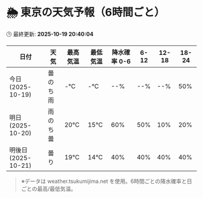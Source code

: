 # 🌦️ 東京の天気予報（6時間ごと）

🕒 最終更新: **2025-10-19 20:40:04**

| 日付 | 天気 | 最高気温 | 最低気温 | 降水確率 0-6 | 6-12 | 12-18 | 18-24 |
|------|------|----------|----------|------------|------|------|------|
| 今日 (2025-10-19) | 曇のち雨 | -℃ | -℃ | --% | --% | --% | 50% |
| 明日 (2025-10-20) | 雨のち曇 | 20℃ | 15℃ | 60% | 50% | 10% | 20% |
| 明後日 (2025-10-21) | 曇り | 19℃ | 14℃ | 40% | 40% | 40% | 40% |

> ※データは weather.tsukumijima.net を使用。6時間ごとの降水確率と日ごとの最高/最低気温。